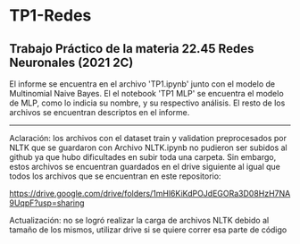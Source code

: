 # TP1-Redes
Trabajo Práctico de la materia 22.45 Redes Neuronales (2021 2C)
-----------------------------------------------------------------

El informe se encuentra en el archivo 'TP1.ipynb' junto con el modelo de Multinomial Naive Bayes. El el notebook 'TP1 MLP' se encuentra el modelo de MLP, como lo indicia su nombre, y su respectivo análisis. El resto de los archivos se encuentran descriptos en el informe.

----------------------------------------------------------------

Aclaración:
los archivos con el dataset train y validation preprocesados por NLTK que se guardaron con Archivo NLTK.ipynb no pudieron ser subidos al github ya que hubo dificultades en subir toda una carpeta. Sin embargo, estos archivos se encuentran guardados en el drive siguiente al igual que todos los archivos que se encuentran en este repositorio:

https://drive.google.com/drive/folders/1mHl6KiKdPOJdEGORa3D08HzH7NA9UqpF?usp=sharing

Actualización: no se logró realizar la carga de archivos NLTK debido al tamaño de los mismos, utilizar drive si se quiere correr esa parte de código
